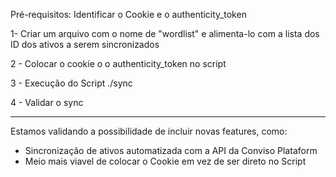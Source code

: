 Pré-requisitos: Identificar o Cookie e o authenticity_token

1-  Criar um arquivo com o nome de "wordlist" e alimenta-lo com a lista dos ID dos ativos a serem sincronizados

2 - Colocar o cookie o o authenticity_token no script

3 - Execução do Script ./sync

4 - Validar o sync

-----------------------------------------------------------------------------------------------------------------

Estamos validando a possibilidade de incluir novas features, como:

- Sincronização de ativos automatizada com a API da Conviso Plataform
- Meio mais viavel de colocar o Cookie em vez de ser direto no Script
